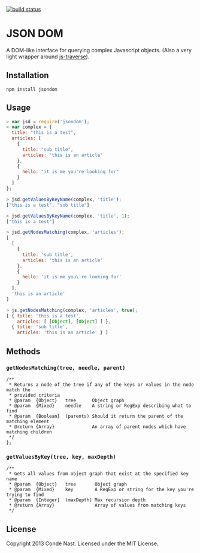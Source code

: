 [![build status](https://secure.travis-ci.org/CondeNast/jsondom.png)](http://travis-ci.org/CondeNast/jsondom)

# JSON DOM
A DOM-like interface for querying complex Javascript objects. (Also a very light wrapper around [js-traverse](/substack/js-traverse)).

## Installation

```
npm install jsondom
```

## Usage

```js
> var jsd = require('jsondom');
> var complex = {
  title: "this is a test",
  articles: [
    {
      title: "sub title",
      articles: "this is an article"
    },
    {
      hello: "it is me you're looking for"
    }
  ]
};

> jsd.getValuesByKeyName(complex, 'title');
["this is a test", "sub title"]

> jsd.getValuesByKeyName(complex, 'title', 1);
["this is a test"]

> jsd.getNodesMatching(complex, 'articles');
[
  [
    {
      title: 'sub title',
      articles: 'this is an article'
    },
    {
      hello: 'it is me you\'re looking for'
    }
  ],
  'this is an article'
]

> js.getNodesMatching(complex, 'articles', true);
[ { title: 'this is a test',
    articles: [ [Object], [Object] ] },
  { title: 'sub title',
    articles: 'this is an article' } ]
```

## Methods

### `getNodesMatching(tree, needle, parent)`

```
/**
 * Returns a node of the tree if any of the keys or values in the node match the
 * provided criteria
 * @param  {Object}   tree      Object graph
 * @param  {Mixed}    needle    A string or RegExp describing what to find
 * @param  {Boolean}  (parents) Should it return the parent of the matching element
 * @return {Array}              An array of parent nodes which have matching children
 */
};
```

### `getValuesByKey(tree, key, maxDepth)`

```
/**
 * Gets all values from object graph that exist at the specified key name
 * @param  {Object}   tree       Object graph
 * @param  {Mixed}    key        A RegExp or string for the key you're trying to find
 * @param  {Integer}  (maxDepth) Max recursion depth
 * @return {Array}               Array of values from matching keys
 */
```

## License
Copyright 2013 Condé Nast. Licensed under the MIT License.